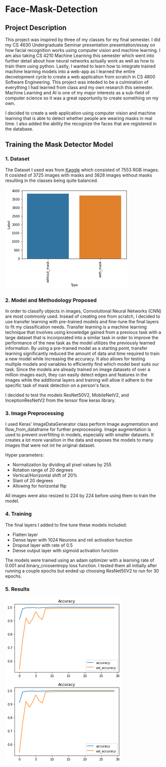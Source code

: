 # Face-Mask-Detection

## Project Description 
This project was inspired by three of my classes for my final semester. I did my CS 4630 Undergraduate Seminar presentation presentation/essay on how facial recognition works using computer vision and machine learning. I am also taking CS 4210 Machine Learning this semester which went into further detail about how neural networks actually work as well as how to train them using python. Lastly, I wanted to learn how to integrate trained machine learning models into a web-app as I learned the entire decvelopment cycle to create a web application from scratch in CS 4800 Software Engineering. This project was inteded to be a culmination of everything I had learned from class and my own research this semester. Machine Learning and AI is one of my major interests as a sub-field of computer science so it was a great opportunity to create something on my own. 

I decided to create a web application using computer vision and machine learning that is able to detect whether people are wearing masks in real time. I also added the ability the recognize the faces that are registered in the database. 

## Training the Mask Detector Model

### 1. Dataset
The Dataset I used was from [Kaggle](https://www.kaggle.com/datasets/omkargurav/face-mask-dataset) which consisted of 7553 RGB images. It cosisted of 3725 images with masks and 3828 images without masks resulting in the classes being quite balanced. 

![Class Distribution](images/classes.png)

### 2. Model and Methodology Proposed

In order to classify objects in images, Convolutional Neural Networks (CNN) are most commonly used. Insead of creating one from scratch, I decided to use transfer learning with pre-trained models and fine-tune the final layers to fit my classification needs. Transfer learning is a machine learning technique that involves using knowledge gained from a previous task with a large dataset that is incorporated into a similar task in order to improve the performance of the new task as the model utilizes the previously learned information. By using a pre-trained model as a starting point, transfer learning significantly reduced the amount of data and time required to train a new model while increasing the accuracy. It also allows for testing  multiple models and variables to efficiently find which model best suits our task. Since the models are already trained on image datasets of over a million images each, they can easily detect edges and features in the images while the additional layers and training will allow it adhere to the specific task of mask detection on a person's face.

I decided to test the models ResNet50V2, MobileNetV2, and InceptionResNetV2 from the tensor flow keras library. 

### 3. Image Preprocessing

I used Keras' ImageDataGenerator class perform Image augmentation and flow_from_dataframe for further preprocessing. Image augmentation is used to prevent overfitting in models, especially with smaller datasets. It creates a lot more varaition in the data and exposes the models to many images that were not int he original dataset.

Hyper parameters:
- Normalization by dividing all pixel values by 255
- Rotation range of 20 degrees
- Vertical/Horizontal shift of 20%
- Slant of 20 degrees
- Allowing for horizontal flip

All images were also resized to 224 by 224 before using them to train the model.
 
### 4. Training

The final layers I added to fine tune these models included:
- Flatten layer
- Dense layer with 1024 Neurons and reli activation function
- Dropout layer with rate of 0.5
- Dense output layer with sigmoid activation function

The models were trained using an adam optimizer with a learning rate of 0.001 and binary_crossentropy loss function. I tested them all initially after running a couple epochs but ended up choosing ResNet50V2 to run for 30 epochs.

### 5. Results

![Accuracy](images/accuracy.png)
![Loss](images/accuracy.png)
